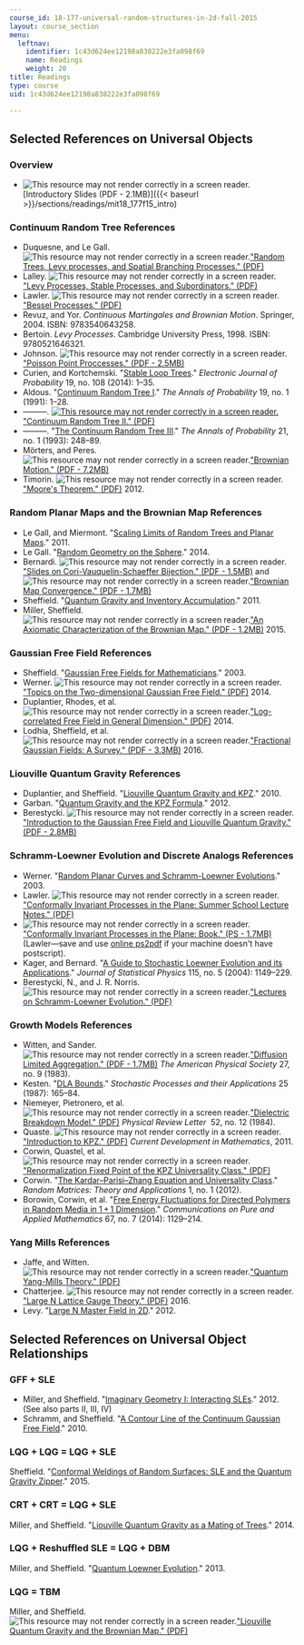 ```yaml
---
course_id: 18-177-universal-random-structures-in-2d-fall-2015
layout: course_section
menu:
  leftnav:
    identifier: 1c43d624ee12198a838222e3fa098f69
    name: Readings
    weight: 20
title: Readings
type: course
uid: 1c43d624ee12198a838222e3fa098f69

---
```


Selected References on Universal Objects
----------------------------------------

### Overview

*   ![This resource may not render correctly in a screen reader.](/images/inacessible.gif)[Introductory Slides (PDF - 2.1MB)]({{< baseurl >}}/sections/readings/mit18_177f15_intro)

### Continuum Random Tree References

*   Duquesne, and Le Gall. ![This resource may not render correctly in a screen reader.](/images/inacessible.gif)["Random Trees, Levy processes, and Spatial Branching Processes." (PDF)](http://www.math.u-psud.fr/~jflegall/Mono-revised.pdf)
*   Lalley. ![This resource may not render correctly in a screen reader.](/images/inacessible.gif)["Levy Processes, Stable Processes, and Subordinators." (PDF)](http://galton.uchicago.edu/~lalley/Courses/385/LevyProcesses.pdf)
*   Lawler. ![This resource may not render correctly in a screen reader.](/images/inacessible.gif)["Bessel Processes." (PDF)](http://www.math.uchicago.edu/~lawler/bessel18new.pdf)
*   Revuz, and Yor. _Continuous Martingales and Brownian Motion_. Springer, 2004. ISBN: 9783540643258.
*   Bertoin. _Levy Processes_. Cambridge University Press, 1998. ISBN: 9780521646321.
*   Johnson. ![This resource may not render correctly in a screen reader.](/images/inacessible.gif)["Poisson Point Proccesses." (PDF - 2.5MB)](http://www2.warwick.ac.uk/fac/sci/statistics/staff/academic-research/nichols/research/spatbayes/johnson_spatialpointproc.pdf)
*   Curien, and Kortchemski. "[Stable Loop Trees](http://arxiv.org/abs/1304.1044)." _Electronic Journal of Probability_ 19, no. 108 (2014): 1–35.
*   Aldous. "[Continuum Random Tree I](http://projecteuclid.org/euclid.aop/1176990534)." _The Annals of Probability_ 19, no. 1 (1991): 1–28.
*   ———. [![This resource may not render correctly in a screen reader.](/images/inacessible.gif)"Continuum Random Tree II." (PDF)](https://www.stat.berkeley.edu/users/aldous/Papers/me55.pdf)
*   ———. "[The Continuum Random Tree III](http://projecteuclid.org/euclid.aop/1176989404)." _The Annals of Probability_ 21, no. 1 (1993): 248–89.
*   Mörters, and Peres. ![This resource may not render correctly in a screen reader.](/images/inacessible.gif)["Brownian Motion." (PDF - 7.2MB)](http://research.microsoft.com/en-us/um/people/peres/brbook.pdf)
*   Timorin. ![This resource may not render correctly in a screen reader.](/images/inacessible.gif)["Moore's Theorem." (PDF)](http://arxiv.org/pdf/1001.5140v1.pdf) 2012.

### Random Planar Maps and the Brownian Map References

*   Le Gall, and Miermont. "[Scaling Limits of Random Trees and Planar Maps](http://arxiv.org/abs/1101.4856)." 2011.
*   Le Gall. "[Random Geometry on the Sphere](http://arxiv.org/abs/1403.7943)." 2014.
*   Bernardi. ![This resource may not render correctly in a screen reader.](/images/inacessible.gif)["Slides on Cori-Vauquelin-Schaeffer Bijection." (PDF - 1.5MB)](http://math.mit.edu/~bernardi/slides/slides-lecture1.pdf) and ![This resource may not render correctly in a screen reader.](/images/inacessible.gif)["Brownian Map Convergence." (PDF - 1.7MB)](http://math.mit.edu/~bernardi/slides/slides-lecture2.pdf)
*   Sheffield. "[Quantum Gravity and Inventory Accumulation](http://arxiv.org/abs/1108.2241)." 2011.
*   Miller, Sheffield. ![This resource may not render correctly in a screen reader.](/images/inacessible.gif)["An Axiomatic Characterization of the Brownian Map." (PDF - 1.2MB)](http://arxiv.org/pdf/1506.03806v1.pdf) 2015.

### Gaussian Free Field References

*   Sheffield. "[Gaussian Free Fields for Mathematicians](http://arxiv.org/abs/math/0312099)." 2003.
*   Werner. ![This resource may not render correctly in a screen reader.](/images/inacessible.gif)["Topics on the Two-dimensional Gaussian Free Field." (PDF)](https://pdfs.semanticscholar.org/2607/b47d11a2b1758063795bb33348d9f963011d.pdf) 2014.
*   Duplantier, Rhodes, et al. ![This resource may not render correctly in a screen reader.](/images/inacessible.gif)["Log-correlated Free Field in General Dimension." (PDF)](http://arxiv.org/pdf/1407.5605.pdf) 2014.
*   Lodhia, Sheffield, et al. ![This resource may not render correctly in a screen reader.](/images/inacessible.gif)["Fractional Gaussian Fields: A Survey." (PDF - 3.3MB)](http://arxiv.org/pdf/1407.5598.pdf) 2016.

### Liouville Quantum Gravity References

*   Duplantier, and Sheffield. "[Liouville Quantum Gravity and KPZ](http://arxiv.org/abs/0808.1560)." 2010.
*   Garban. "[Quantum Gravity and the KPZ Formula](http://arxiv.org/abs/1206.0212)." 2012.
*   Berestycki. ![This resource may not render correctly in a screen reader.](/images/inacessible.gif)["Introduction to the Gaussian Free Field and Liouville Quantum Gravity." (PDF - 2.8MB)](http://www.statslab.cam.ac.uk/~beresty/Articles/oxford.pdf)

### Schramm-Loewner Evolution and Discrete Analogs References

*   Werner. "[Random Planar Curves and Schramm-Loewner Evolutions](http://arxiv.org/abs/math/0303354)." 2003.
*   Lawler. ![This resource may not render correctly in a screen reader.](/images/inacessible.gif)["Conformally Invariant Processes in the Plane: Summer School Lecture Notes." (PDF)](http://users.ictp.it/~pub_off/lectures/lns017/Lawler/Lawler.pdf)
*   ![This resource may not render correctly in a screen reader.](/images/inacessible.gif)["Conformally Invariant Processes in the Plane: Book." (PS - 1.7MB)](http://www.math.cornell.edu/~lawler/book.ps) (Lawler—save and use [online ps2pdf](https://ps2pdf.com/convert.htm) if your machine doesn't have postscript).
*   Kager, and Bernard. "[A Guide to Stochastic Loewner Evolution and its Applications](http://arxiv.org/abs/math-ph/0312056)." _Journal of Statistical Physics_ 115, no. 5 (2004): 1149–229.
*   Berestycki, N., and J. R. Norris. ![This resource may not render correctly in a screen reader.](/images/inacessible.gif)["Lectures on Schramm-Loewner Evolution." (PDF)](http://www.statslab.cam.ac.uk/~beresty/Articles/sle.pdf)

### Growth Models References

*   Witten, and Sander. ![This resource may not render correctly in a screen reader.](/images/inacessible.gif)["Diffusion Limited Aggregation." (PDF - 1.7MB)](http://pmc.polytechnique.fr/pagesperso/dg/cours/biblio/PRB%2027,%205686%20%281983%29%20Witten,%20Sander%20%5BDiffusion-limited%20aggregation%5D.pdf) _The American Physical Society_ 27, no. 9 (1983).
*   Kesten. "[DLA Bounds](http://dx.doi.org/10.1016/0304-4149%2887%2990196-7)." _Stochastic Processes and their Applications_ 25 (1987): 165–84.
*   Niemeyer, Pietronero, et al. ![This resource may not render correctly in a screen reader.](/images/inacessible.gif)["Dielectric Breakdown Model." (PDF)](http://laplace.ucv.cl/Patterns/Referencias/Pietronero-prl52-1033.pdf) _Physical Review Letter_  52, no. 12 (1984).
*   Quaste. ![This resource may not render correctly in a screen reader.](/images/inacessible.gif)["Introduction to KPZ." (PDF)](http://intlpress.com/site/pub/files/_fulltext/journals/cdm/2011/2011/0001/CDM-2011-2011-0001-a003.pdf) _Current Development in Mathematics_, 2011.
*   Corwin, Quastel, et al. ![This resource may not render correctly in a screen reader.](/images/inacessible.gif)["Renormalization Fixed Point of the KPZ Universality Class." (PDF)](http://arxiv.org/pdf/1103.3422v5.pdf)
*   Corwin. "[The Kardar–Parisi–Zhang Equation and Universality Class](http://dx.doi.org/10.1142/S2010326311300014)." _Random Matrices: Theory and Applications_ 1, no. 1 (2012).
*   Borowin, Corwin, et al. "[Free Energy Fluctuations for Directed Polymers in Random Media in 1 + 1 Dimension](http://dx.doi.org/10.1002/cpa.21520)." _Communications on Pure and Applied Mathematics_ 67, no. 7 (2014): 1129–214.

### Yang Mills References

*   Jaffe, and Witten. ![This resource may not render correctly in a screen reader.](/images/inacessible.gif)["Quantum Yang-Mills Theory." (PDF)](http://www.claymath.org/sites/default/files/yangmills.pdf)
*   Chatterjee. ![This resource may not render correctly in a screen reader.](/images/inacessible.gif)["Large N Lattice Gauge Theory." (PDF)](http://arxiv.org/pdf/1502.07719.pdf) 2016.
*   Levy. "[Large N Master Field in 2D](http://arxiv.org/abs/1112.2452)." 2012.

Selected References on Universal Object Relationships
-----------------------------------------------------

### GFF + SLE

*   Miller, and Sheffield. "[Imaginary Geometry I: Interacting SLEs](http://arxiv.org/abs/1201.1496)." 2012. (See also parts II, III, IV)
*   Schramm, and Sheffield. "[A Contour Line of the Continuum Gaussian Free Field](http://arxiv.org/abs/1008.2447)." 2010.

### LQG + LQG = LQG + SLE

Sheffield. "[Conformal Weldings of Random Surfaces: SLE and the Quantum Gravity Zipper](http://arxiv.org/abs/1012.4797)." 2015.

### CRT + CRT = LQG + SLE

Miller, and Sheffield. "[Liouville Quantum Gravity as a Mating of Trees](http://arxiv.org/abs/1409.7055)." 2014.

### LQG + Reshuffled SLE = LQG + DBM

Miller, and Sheffield. "[Quantum Loewner Evolution](http://arxiv.org/abs/1312.5745)." 2013.

### LQG = TBM

Miller, and Sheffield. ![This resource may not render correctly in a screen reader.](/images/inacessible.gif)["Liouville Quantum Gravity and the Brownian Map." (PDF)](http://arxiv.org/pdf/1507.00719.pdf)